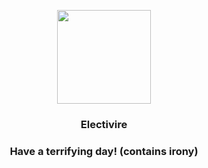 <p align="center">
    <img src="https://raw.githubusercontent.com/PokeAPI/sprites/master/sprites/pokemon/466.png" width="150" height="150">
</p>
<h3 align="center"> <b>Electivire</b></h3>
<h3 align="center">Have a terrifying day! (contains irony)</h3>

